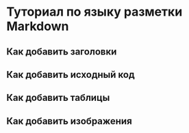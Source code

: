 # Туториал по языку разметки Markdown

## Как добавить заголовки

## Как добавить исходный код

## Как добавить таблицы

## Как добавить изображения